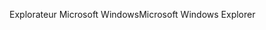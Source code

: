 <span data-ttu-id="badb9-101">Explorateur Microsoft Windows</span><span class="sxs-lookup"><span data-stu-id="badb9-101">Microsoft Windows Explorer</span></span>